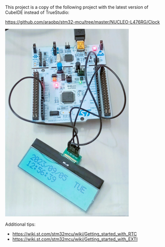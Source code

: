This project is a copy of the following project with the latest version of CubeIDE instead of TrueStudio:

https://github.com/araobp/stm32-mcu/tree/master/NUCLEO-L476RG/Clock

<img src='./clock.jpg' width=400>

Additional tips:
- https://wiki.st.com/stm32mcu/wiki/Getting_started_with_RTC
- https://wiki.st.com/stm32mcu/wiki/Getting_started_with_EXTI
